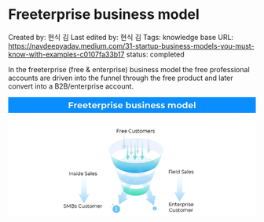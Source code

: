 # Freeterprise business model

Created by: 현식 김
Last edited by: 현식 김
Tags: knowledge base
URL: https://navdeepyadav.medium.com/31-startup-business-models-you-must-know-with-examples-c0107fa33b17
status: completed

In the freeterprise (free & enterprise) business model the free professional accounts are driven into the funnel through the free product and later convert into a B2B/enterprise account.

![Untitled](Freeterprise%20business%20model%20aa707ee216aa4cb384acb0cafc74f4c8/Untitled.png)